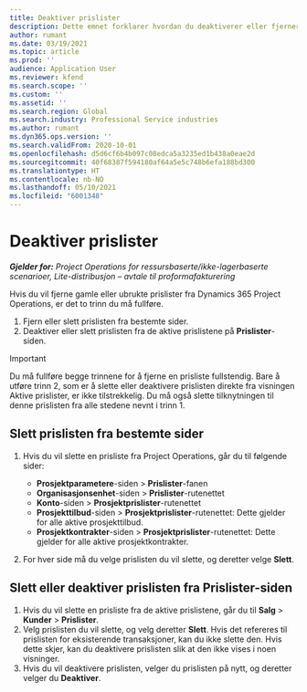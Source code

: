 ```yaml
---
title: Deaktiver prislister
description: Dette emnet forklarer hvordan du deaktiverer eller fjerner ubrukte eller gamle prislister.
author: rumant
ms.date: 03/19/2021
ms.topic: article
ms.prod: ''
audience: Application User
ms.reviewer: kfend
ms.search.scope: ''
ms.custom: ''
ms.assetid: ''
ms.search.region: Global
ms.search.industry: Professional Service industries
ms.author: rumant
ms.dyn365.ops.version: ''
ms.search.validFrom: 2020-10-01
ms.openlocfilehash: d5d6cf6b4b097c08edca5a3235ed1b438a0eae2d
ms.sourcegitcommit: 40f68387f594180af64a5e5c748b6efa188bd300
ms.translationtype: HT
ms.contentlocale: nb-NO
ms.lasthandoff: 05/10/2021
ms.locfileid: "6001348"
---
```

# <a name="deactivate-price-lists"></a>Deaktiver prislister 

_**Gjelder for:** Project Operations for ressursbaserte/ikke-lagerbaserte scenarioer, Lite-distribusjon – avtale til proformafakturering_

Hvis du vil fjerne gamle eller ubrukte prislister fra Dynamics 365 Project Operations, er det to trinn du må fullføre. 

1. Fjern eller slett prislisten fra bestemte sider.
2. Deaktiver eller slett prislisten fra de aktive prislistene på **Prislister**-siden.

>[!IMPORTANT]
> Du må fullføre begge trinnene for å fjerne en prisliste fullstendig. Bare å utføre trinn 2, som er å slette eller deaktivere prislisten direkte fra visningen Aktive prislister, er ikke tilstrekkelig. Du må også slette tilknytningen til denne prislisten fra alle stedene nevnt i trinn 1.

## <a name="delete-the-price-list-from-specific-pages"></a>Slett prislisten fra bestemte sider
1. Hvis du vil slette en prisliste fra Project Operations, går du til følgende sider:  

      - **Prosjektparametere**-siden > **Prislister**-fanen
      - **Organisasjonsenhet**-siden > **Prislister**-rutenettet
      - **Konto**-siden > **Prosjektprislister**-rutenettet
      - **Prosjekttilbud**-siden > **Prosjektprislister**-rutenettet: Dette gjelder for alle aktive prosjekttilbud.
      - **Prosjektkontrakter**-siden > **Prosjektprislister**-rutenettet: Dette gjelder for alle aktive prosjektkontrakter.

 2. For hver side må du velge prislisten du vil slette, og deretter velge **Slett**. 
 
## <a name="delete-or-deactivate-the-price-list-from-the-price-lists-page"></a>Slett eller deaktiver prislisten fra Prislister-siden
 
1. Hvis du vil slette en prisliste fra de aktive prislistene, går du til **Salg** > **Kunder** > **Prislister**. 
2. Velg prislisten du vil slette, og velg deretter **Slett**. Hvis det refereres til prislisten for eksisterende transaksjoner, kan du ikke slette den. Hvis dette skjer, kan du deaktivere prislisten slik at den ikke vises i noen visninger. 
3. Hvis du vil deaktivere prislisten, velger du prislisten på nytt, og deretter velger du **Deaktiver**.   
